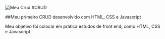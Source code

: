 ![Meu Crud](https://i.ibb.co/b1Wz3S6/meucrud.png)
#CRUD

##Meu primeiro CRUD desenvolvido com HTML, CSS e Javascript

Meu objetivo foi colocar em prática estudos de front end, como HTML, CSS e Javascript.
